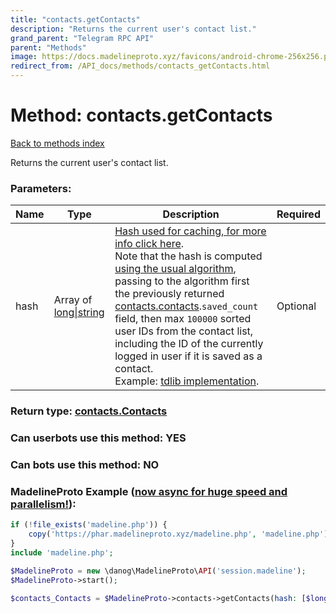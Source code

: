 ```yaml
---
title: "contacts.getContacts"
description: "Returns the current user's contact list."
grand_parent: "Telegram RPC API"
parent: "Methods"
image: https://docs.madelineproto.xyz/favicons/android-chrome-256x256.png
redirect_from: /API_docs/methods/contacts_getContacts.html
---
```

# Method: contacts.getContacts
[Back to methods index](index.html)



Returns the current user's contact list.

### Parameters:

| Name     |    Type       | Description | Required |
|----------|---------------|-------------|----------|
|hash|Array of [long\|string](/API_docs/types/long\|string.html) | [Hash used for caching, for more info click here](https://core.telegram.org/api/offsets#hash-generation).<br>Note that the hash is computed [using the usual algorithm](https://core.telegram.org/api/offsets#hash-generation), passing to the algorithm first the previously returned [contacts.contacts](../constructors/contacts.contacts.html).`saved_count` field, then max `100000` sorted user IDs from the contact list, including the ID of the currently logged in user if it is saved as a contact. <br>Example: [tdlib implementation](https://github.com/tdlib/td/blob/63c7d0301825b78c30dc7307f1f1466be049eb79/td/telegram/UserManager.cpp#L5754). | Optional|


### Return type: [contacts.Contacts](/API_docs/types/contacts.Contacts.html)

### Can userbots use this method: **YES**

### Can bots use this method: **NO**


### MadelineProto Example ([now async for huge speed and parallelism!](https://docs.madelineproto.xyz/docs/ASYNC.html)):


```php
if (!file_exists('madeline.php')) {
    copy('https://phar.madelineproto.xyz/madeline.php', 'madeline.php');
}
include 'madeline.php';

$MadelineProto = new \danog\MadelineProto\API('session.madeline');
$MadelineProto->start();

$contacts_Contacts = $MadelineProto->contacts->getContacts(hash: [$long\|string, $long\|string], );
```

